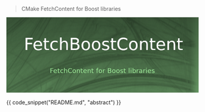 > CMake FetchContent for Boost libraries

[![FetchBoostContent](img/banner.png)](https://alandefreitas.github.io/FetchBoostContent/)

{{ code_snippet("README.md", "abstract") }}